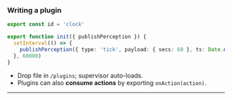 ### Writing a plugin

```ts
export const id = 'clock'

export function init({ publishPerception }) {
  setInterval(() => {
    publishPerception({ type: 'tick', payload: { secs: 60 }, ts: Date.now() })
  }, 60000)
}
```

* Drop file in `/plugins`; supervisor auto-loads.
* Plugins can also **consume actions** by exporting `onAction(action)`.

---
